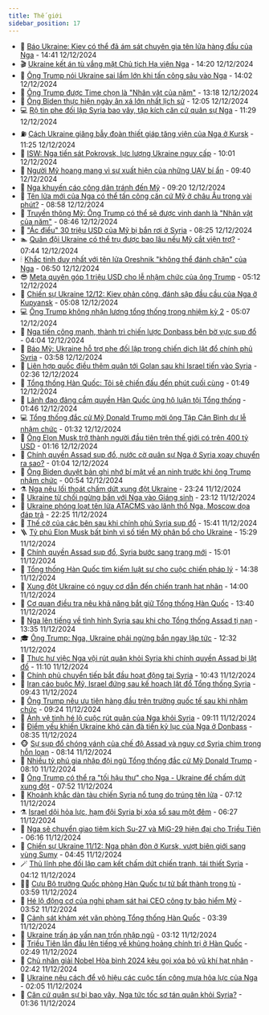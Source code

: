 ```yaml
---
title: Thế giới
sidebar_position: 17
---
```


<!-- dantri-the-gioi:START -->
- 🌋 [Báo Ukraine: Kiev có thể đã ám sát chuyên gia tên lửa hàng đầu của Nga](https://dantri.com.vn/the-gioi/bao-ukraine-kiev-co-the-da-am-sat-chuyen-gia-ten-lua-hang-dau-cua-nga-20241212212747846.htm) - 14:41 12/12/2024
- 🎬 [Ukraine kết án tù vắng mặt Chủ tịch Hạ viện Nga](https://dantri.com.vn/the-gioi/ukraine-ket-an-tu-vang-mat-chu-tich-ha-vien-nga-20241212211339888.htm) - 14:20 12/12/2024
- 🧰 [Ông Trump nói Ukraine sai lầm lớn khi tấn công sâu vào Nga](https://dantri.com.vn/the-gioi/ong-trump-noi-ukraine-sai-lam-lon-khi-tan-cong-sau-vao-nga-20241212210105634.htm) - 14:02 12/12/2024
- 🌋 [Ông Trump được Time chọn là &quot;Nhân vật của năm&quot;](https://dantri.com.vn/the-gioi/ong-trump-duoc-time-chon-la-nhan-vat-cua-nam-20241212201809051.htm) - 13:18 12/12/2024
- 🗽 [Ông Biden thực hiện ngày ân xá lớn nhất lịch sử](https://dantri.com.vn/the-gioi/ong-biden-thuc-hien-ngay-an-xa-lon-nhat-lich-su-20241212190018747.htm) - 12:05 12/12/2024
- 💻 [Rộ tin phe đối lập Syria bao vây, tập kích căn cứ quân sự Nga](https://dantri.com.vn/the-gioi/ro-tin-phe-doi-lap-syria-bao-vay-tap-kich-can-cu-quan-su-nga-20241212171707683.htm) - 11:29 12/12/2024
- ⛽️ [Cách Ukraine giăng bẫy đoàn thiết giáp tăng viện của Nga ở Kursk](https://dantri.com.vn/the-gioi/cach-ukraine-giang-bay-doan-thiet-giap-tang-vien-cua-nga-o-kursk-20241212170626830.htm) - 11:25 12/12/2024
- 🤩 [ISW: Nga tiến sát Pokrovsk, lực lượng Ukraine nguy cấp](https://dantri.com.vn/the-gioi/isw-nga-tien-sat-pokrovsk-luc-luong-ukraine-nguy-cap-20241212170207478.htm) - 10:01 12/12/2024
- 🧐 [Người Mỹ hoang mang vì sự xuất hiện của những UAV bí ẩn](https://dantri.com.vn/the-gioi/nguoi-my-hoang-mang-vi-su-xuat-hien-cua-nhung-uav-bi-an-20241212163851108.htm) - 09:40 12/12/2024
- 🎊 [Nga khuyến cáo công dân tránh đến Mỹ](https://dantri.com.vn/the-gioi/nga-khuyen-cao-cong-dan-tranh-den-my-20241212154214606.htm) - 09:20 12/12/2024
- 📝 [Tên lửa mới của Nga có thể tấn công căn cứ Mỹ ở châu Âu trong vài phút?](https://dantri.com.vn/the-gioi/ten-lua-moi-cua-nga-co-the-tan-cong-can-cu-my-o-chau-au-trong-vai-phut-20241212154307276.htm) - 08:58 12/12/2024
- 🤡 [Truyền thông Mỹ: Ông Trump có thể sẽ được vinh danh là &quot;Nhân vật của năm&quot;](https://dantri.com.vn/the-gioi/truyen-thong-my-ong-trump-co-the-se-duoc-vinh-danh-la-nhan-vat-cua-nam-20241212152106606.htm) - 08:46 12/12/2024
- 🥷 [&quot;Ác điểu&quot; 30 triệu USD của Mỹ bị bắn rơi ở Syria](https://dantri.com.vn/the-gioi/ac-dieu-30-trieu-usd-cua-my-bi-ban-roi-o-syria-20241212150149214.htm) - 08:25 12/12/2024
- 🏊 [Quân đội Ukraine có thể trụ được bao lâu nếu Mỹ cắt viện trợ?](https://dantri.com.vn/the-gioi/quan-doi-ukraine-co-the-tru-duoc-bao-lau-neu-my-cat-vien-tro-20241212144204926.htm) - 07:44 12/12/2024
- 🕯 [Khắc tinh duy nhất với tên lửa Oreshnik &quot;không thể đánh chặn&quot; của Nga](https://dantri.com.vn/the-gioi/khac-tinh-duy-nhat-voi-ten-lua-oreshnik-khong-the-danh-chan-cua-nga-20241212133309543.htm) - 06:50 12/12/2024
- 😎 [Meta quyên góp 1 triệu USD cho lễ nhậm chức của ông Trump](https://dantri.com.vn/the-gioi/meta-quyen-gop-1-trieu-usd-cho-le-nham-chuc-cua-ong-trump-20241212120031737.htm) - 05:12 12/12/2024
- 🌈 [Chiến sự Ukraine 12/12: Kiev phản công, đánh sập đầu cầu của Nga ở Kupyansk](https://dantri.com.vn/the-gioi/chien-su-ukraine-1212-kiev-phan-cong-danh-sap-dau-cau-cua-nga-o-kupyansk-20241212120604954.htm) - 05:08 12/12/2024
- 💻 [Ông Trump không nhận lương tổng thống trong nhiệm kỳ 2](https://dantri.com.vn/the-gioi/ong-trump-khong-nhan-luong-tong-thong-trong-nhiem-ky-2-20241212114451790.htm) - 05:07 12/12/2024
- 🤖 [Nga tiến công mạnh, thành trì chiến lược Donbass bên bờ vực sụp đổ](https://dantri.com.vn/the-gioi/nga-tien-cong-manh-thanh-tri-chien-luoc-donbass-ben-bo-vuc-sup-do-20241212105756113.htm) - 04:04 12/12/2024
- 🦏 [Báo Mỹ: Ukraine hỗ trợ phe đối lập trong chiến dịch lật đổ chính phủ Syria](https://dantri.com.vn/the-gioi/bao-my-ukraine-ho-tro-phe-doi-lap-trong-chien-dich-lat-do-chinh-phu-syria-20241212104945599.htm) - 03:58 12/12/2024
- 🌁 [Liên hợp quốc điều thêm quân tới Golan sau khi Israel tiến vào Syria](https://dantri.com.vn/the-gioi/lien-hop-quoc-dieu-them-quan-toi-golan-sau-khi-israel-tien-vao-syria-20241212091123711.htm) - 02:36 12/12/2024
- 🐘 [Tổng thống Hàn Quốc: Tôi sẽ chiến đấu đến phút cuối cùng](https://dantri.com.vn/the-gioi/tong-thong-han-quoc-toi-se-chien-dau-den-phut-cuoi-cung-20241212084753268.htm) - 01:49 12/12/2024
- 🥷 [Lãnh đạo đảng cầm quyền Hàn Quốc ủng hộ luận tội Tổng thống](https://dantri.com.vn/the-gioi/lanh-dao-dang-cam-quyen-han-quoc-ung-ho-luan-toi-tong-thong-20241212084608169.htm) - 01:46 12/12/2024
- 💻 [Tổng thống đắc cử Mỹ Donald Trump mời ông Tập Cận Bình dự lễ nhậm chức](https://dantri.com.vn/the-gioi/tong-thong-dac-cu-my-donald-trump-moi-ong-tap-can-binh-du-le-nham-chuc-20241212082620209.htm) - 01:32 12/12/2024
- 🎡 [Ông Elon Musk trở thành người đầu tiên trên thế giới có trên 400 tỷ USD](https://dantri.com.vn/the-gioi/ong-elon-musk-tro-thanh-nguoi-dau-tien-tren-the-gioi-co-tren-400-ty-usd-20241212081023998.htm) - 01:16 12/12/2024
- 🧰 [Chính quyền Assad sụp đổ, nước cờ quân sự Nga ở Syria xoay chuyển ra sao?](https://dantri.com.vn/the-gioi/chinh-quyen-assad-sup-do-nuoc-co-quan-su-nga-o-syria-xoay-chuyen-ra-sao-20241212073841499.htm) - 01:04 12/12/2024
- 🥸 [Ông Biden duyệt bản ghi nhớ bí mật về an ninh trước khi ông Trump nhậm chức](https://dantri.com.vn/the-gioi/ong-biden-duyet-ban-ghi-nho-bi-mat-ve-an-ninh-truoc-khi-ong-trump-nham-chuc-20241212074703413.htm) - 00:54 12/12/2024
- ⚗️ [Nga nêu lối thoát chấm dứt xung đột Ukraine](https://dantri.com.vn/the-gioi/nga-neu-loi-thoat-cham-dut-xung-dot-ukraine-20241211184621494.htm) - 23:24 11/12/2024
- 🌮 [Ukraine từ chối ngừng bắn với Nga vào Giáng sinh](https://dantri.com.vn/the-gioi/ukraine-tu-choi-ngung-ban-voi-nga-vao-giang-sinh-20241212060859583.htm) - 23:12 11/12/2024
- 🎃 [Ukraine phóng loạt tên lửa ATACMS vào lãnh thổ Nga, Moscow dọa đáp trả](https://dantri.com.vn/the-gioi/ukraine-phong-loat-ten-lua-atacms-vao-lanh-tho-nga-moscow-doa-dap-tra-20241211235530391.htm) - 22:25 11/12/2024
- 💫 [Thế cờ của các bên sau khi chính phủ Syria sụp đổ](https://dantri.com.vn/the-gioi/the-co-cua-cac-ben-sau-khi-chinh-phu-syria-sup-do-20241211222239860.htm) - 15:41 11/12/2024
- 🪜 [Tỷ phú Elon Musk bất bình vì số tiền Mỹ phân bổ cho Ukraine](https://dantri.com.vn/the-gioi/ty-phu-elon-musk-bat-binh-vi-so-tien-my-phan-bo-cho-ukraine-20241211202316605.htm) - 15:29 11/12/2024
- 🌋 [Chính quyền Assad sụp đổ, Syria bước sang trang mới](https://dantri.com.vn/the-gioi/chinh-quyen-assad-sup-do-syria-buoc-sang-trang-moi-20241211153639988.htm) - 15:01 11/12/2024
- 🦏 [Tổng thống Hàn Quốc tìm kiếm luật sư cho cuộc chiến pháp lý](https://dantri.com.vn/the-gioi/tong-thong-han-quoc-tim-kiem-luat-su-cho-cuoc-chien-phap-ly-20241211205406572.htm) - 14:38 11/12/2024
- 👀 [Xung đột Ukraine có nguy cơ dẫn đến chiến tranh hạt nhân](https://dantri.com.vn/the-gioi/xung-dot-ukraine-co-nguy-co-dan-den-chien-tranh-hat-nhan-20241211205657609.htm) - 14:00 11/12/2024
- 🧰 [Cơ quan điều tra nêu khả năng bắt giữ Tổng thống Hàn Quốc](https://dantri.com.vn/the-gioi/co-quan-dieu-tra-neu-kha-nang-bat-giu-tong-thong-han-quoc-20241211114512119.htm) - 13:40 11/12/2024
- 🚀 [Nga lên tiếng về tình hình Syria sau khi cho Tổng thống Assad tị nạn](https://dantri.com.vn/the-gioi/nga-len-tieng-ve-tinh-hinh-syria-sau-khi-cho-tong-thong-assad-ti-nan-20241211203253587.htm) - 13:35 11/12/2024
- 🎓 [Ông Trump: Nga, Ukraine phải ngừng bắn ngay lập tức](https://dantri.com.vn/the-gioi/ong-trump-nga-ukraine-phai-ngung-ban-ngay-lap-tuc-20241211191225875.htm) - 12:32 11/12/2024
- 🥸 [Thực hư việc Nga vội rút quân khỏi Syria khi chính quyền Assad bị lật đổ](https://dantri.com.vn/the-gioi/thuc-hu-viec-nga-voi-rut-quan-khoi-syria-khi-chinh-quyen-assad-bi-lat-do-20241211180504647.htm) - 11:10 11/12/2024
- 🦅 [Chính phủ chuyển tiếp bắt đầu hoạt động tại Syria](https://dantri.com.vn/the-gioi/chinh-phu-chuyen-tiep-bat-dau-hoat-dong-tai-syria-20241211162840564.htm) - 10:43 11/12/2024
- 🤭 [Iran cáo buộc Mỹ, Israel đứng sau kế hoạch lật đổ Tổng thống Syria](https://dantri.com.vn/the-gioi/iran-cao-buoc-my-israel-dung-sau-ke-hoach-lat-do-tong-thong-syria-20241211163904165.htm) - 09:43 11/12/2024
- 🤖 [Ông Trump nêu ưu tiên hàng đầu trên trường quốc tế sau khi nhậm chức](https://dantri.com.vn/the-gioi/ong-trump-neu-uu-tien-hang-dau-tren-truong-quoc-te-sau-khi-nham-chuc-20241211160514179.htm) - 09:24 11/12/2024
- 🐲 [Ảnh vệ tinh hé lộ cuộc rút quân của Nga khỏi Syria](https://dantri.com.vn/the-gioi/anh-ve-tinh-he-lo-cuoc-rut-quan-cua-nga-khoi-syria-20241211153407504.htm) - 09:11 11/12/2024
- 🫣 [Điểm yếu khiến Ukraine khó cản đà tiến kỷ lục của Nga ở Donbass](https://dantri.com.vn/the-gioi/diem-yeu-khien-ukraine-kho-can-da-tien-ky-luc-cua-nga-o-donbass-20241211151150627.htm) - 08:35 11/12/2024
- 🐵 [Sự sụp đổ chóng vánh của chế độ Assad và nguy cơ Syria chìm trong hỗn loạn](https://dantri.com.vn/the-gioi/su-sup-do-chong-vanh-cua-che-do-assad-va-nguy-co-syria-chim-trong-hon-loan-20241210154041657.htm) - 08:14 11/12/2024
- 🫶 [Nhiều tỷ phú gia nhập đội ngũ Tổng thống đắc cử Mỹ Donald Trump](https://dantri.com.vn/the-gioi/nhieu-ty-phu-gia-nhap-doi-ngu-tong-thong-dac-cu-my-donald-trump-20241211120535551.htm) - 08:10 11/12/2024
- 💃 [Ông Trump có thể ra &quot;tối hậu thư&quot; cho Nga - Ukraine để chấm dứt xung đột](https://dantri.com.vn/the-gioi/ong-trump-co-the-ra-toi-hau-thu-cho-nga-ukraine-de-cham-dut-xung-dot-20241211144627613.htm) - 07:52 11/12/2024
- 💫 [Khoảnh khắc dàn tàu chiến Syria nổ tung do trúng tên lửa](https://dantri.com.vn/the-gioi/khoanh-khac-dan-tau-chien-syria-no-tung-do-trung-ten-lua-20241211131307422.htm) - 07:12 11/12/2024
- ⚗️ [Israel dội hỏa lực, hạm đội Syria bị xóa sổ sau một đêm](https://dantri.com.vn/the-gioi/israel-doi-hoa-luc-ham-doi-syria-bi-xoa-so-sau-mot-dem-20241211125251749.htm) - 06:27 11/12/2024
- 🥷 [Nga sẽ chuyển giao tiêm kích Su-27 và MiG-29 hiện đại cho Triều Tiên](https://dantri.com.vn/the-gioi/nga-se-chuyen-giao-tiem-kich-su-27-va-mig-29-hien-dai-cho-trieu-tien-20241211123111266.htm) - 06:16 11/12/2024
- 🥸 [Chiến sự Ukraine 11/12: Nga phản đòn ở Kursk, vượt biên giới sang vùng Sumy](https://dantri.com.vn/the-gioi/chien-su-ukraine-1112-nga-phan-don-o-kursk-vuot-bien-gioi-sang-vung-sumy-20241211113930201.htm) - 04:45 11/12/2024
- 🪄 [Thủ lĩnh phe đối lập cam kết chấm dứt chiến tranh, tái thiết Syria](https://dantri.com.vn/the-gioi/thu-linh-phe-doi-lap-cam-ket-cham-dut-chien-tranh-tai-thiet-syria-20241211112459192.htm) - 04:12 11/12/2024
- 🧑‍💻 [Cựu Bộ trưởng Quốc phòng Hàn Quốc tự tử bất thành trong tù](https://dantri.com.vn/the-gioi/cuu-bo-truong-quoc-phong-han-quoc-tu-tu-bat-thanh-trong-tu-20241211105810301.htm) - 03:59 11/12/2024
- 🤭 [Hé lộ động cơ của nghi phạm sát hại CEO công ty bảo hiểm Mỹ](https://dantri.com.vn/the-gioi/he-lo-dong-co-cua-nghi-pham-sat-hai-ceo-cong-ty-bao-hiem-my-20241211100843873.htm) - 03:52 11/12/2024
- 🗽 [Cảnh sát khám xét văn phòng Tổng thống Hàn Quốc](https://dantri.com.vn/the-gioi/canh-sat-kham-xet-van-phong-tong-thong-han-quoc-20241211101411701.htm) - 03:39 11/12/2024
- 🤖 [Ukraine trấn áp vấn nạn trốn nhập ngũ](https://dantri.com.vn/the-gioi/ukraine-tran-ap-van-nan-tron-nhap-ngu-20241211095935556.htm) - 03:12 11/12/2024
- 🌈 [Triều Tiên lần đầu lên tiếng về khủng hoảng chính trị ở Hàn Quốc](https://dantri.com.vn/the-gioi/trieu-tien-lan-dau-len-tieng-ve-khung-hoang-chinh-tri-o-han-quoc-20241211054423556.htm) - 02:49 11/12/2024
- 🤩 [Chủ nhân giải Nobel Hòa bình 2024 kêu gọi xóa bỏ vũ khí hạt nhân](https://dantri.com.vn/the-gioi/chu-nhan-giai-nobel-hoa-binh-2024-keu-goi-xoa-bo-vu-khi-hat-nhan-20241211094126391.htm) - 02:42 11/12/2024
- 🤗 [Ukraine nêu cách để vô hiệu các cuộc tấn công mưa hỏa lực của Nga](https://dantri.com.vn/the-gioi/ukraine-neu-cach-de-vo-hieu-cac-cuoc-tan-cong-mua-hoa-luc-cua-nga-20241211083739621.htm) - 02:05 11/12/2024
- 🙉 [Căn cứ quân sự bị bao vây, Nga tức tốc sơ tán quân khỏi Syria?](https://dantri.com.vn/the-gioi/can-cu-quan-su-bi-bao-vay-nga-tuc-toc-so-tan-quan-khoi-syria-20241211072209867.htm) - 01:36 11/12/2024<!-- dantri-the-gioi:END -->

